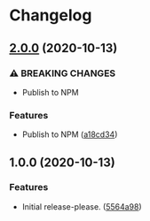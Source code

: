 # Changelog

## [2.0.0](https://www.github.com/dxos/sdk/compare/v1.0.0...v2.0.0) (2020-10-13)


### ⚠ BREAKING CHANGES

* Publish to NPM

### Features

* Publish to NPM ([a18cd34](https://www.github.com/dxos/sdk/commit/a18cd3467baf840bbd0a29c3b55ea2e51b276dd3))

## 1.0.0 (2020-10-13)


### Features

* Initial release-please. ([5564a98](https://www.github.com/dxos/sdk/commit/5564a987baa537c117a975c58392cc85672e44ed))
